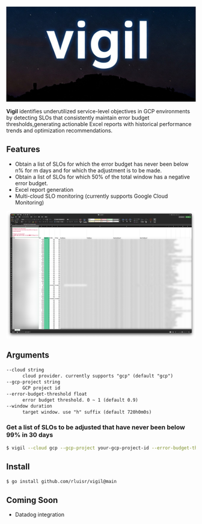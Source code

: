 ![og](./assets/og.png)

<strong>Vigil</strong> identifies underutilized service-level objectives in GCP environments by detecting SLOs that consistently maintain error budget thresholds,generating actionable Excel reports with historical performance trends and optimization recommendations.

## Features
- Obtain a list of SLOs for which the error budget has never been below n% for m days and for which the adjustment is to be made.
- Obtain a list of SLOs for which 50% of the total window has a negative error budget.
- Excel report generation
- Multi-cloud SLO monitoring (currently supports Google Cloud Monitoring)

![screenshot](./assets/excel.png)

## Arguments
```
--cloud string
      cloud provider. currently supports "gcp" (default "gcp")
--gcp-project string
      GCP project id
--error-budget-threshold float
      error budget threshold. 0 ~ 1 (default 0.9)
--window duration
      target window. use "h" suffix (default 720h0m0s)
```

### Get a list of SLOs to be adjusted that have never been below 99% in 30 days
```bash
$ vigil --cloud gcp --gcp-project your-gcp-project-id --error-budget-threshold 0.99 --window 720h
```

## Install
```bash
$ go install github.com/rluisr/vigil@main
```

## Coming Soon
- Datadog integration
